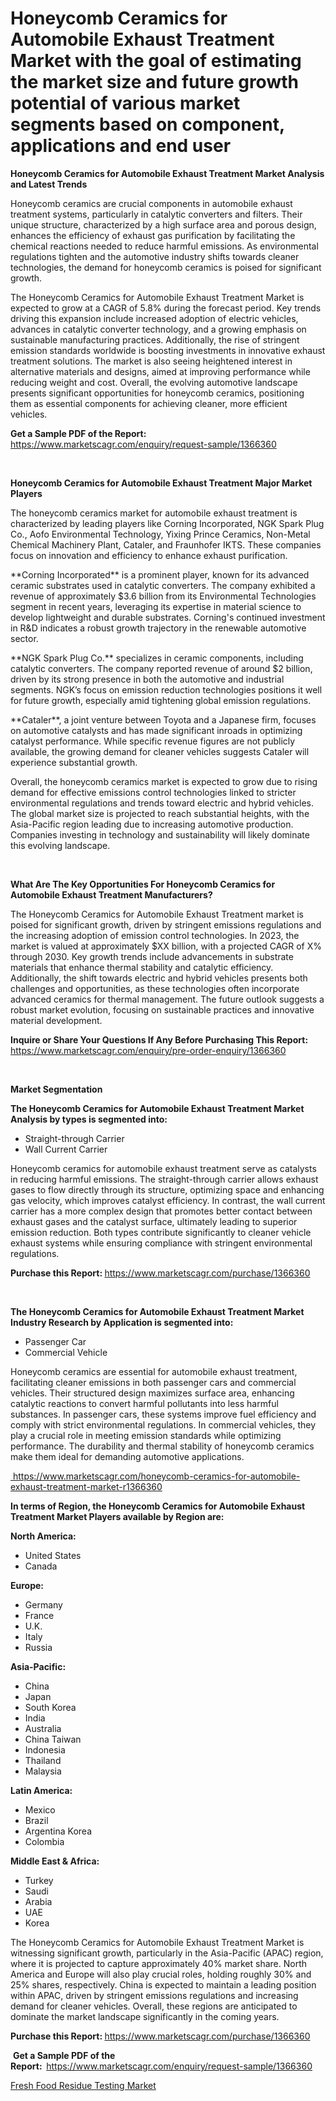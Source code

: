 <p><h1>Honeycomb Ceramics for Automobile Exhaust Treatment Market with the goal of estimating the market size and future growth potential of various market segments based on component, applications and end user</h1></p><p><strong>Honeycomb Ceramics for Automobile Exhaust Treatment Market Analysis and Latest Trends</strong></p>
<p><p>Honeycomb ceramics are crucial components in automobile exhaust treatment systems, particularly in catalytic converters and filters. Their unique structure, characterized by a high surface area and porous design, enhances the efficiency of exhaust gas purification by facilitating the chemical reactions needed to reduce harmful emissions. As environmental regulations tighten and the automotive industry shifts towards cleaner technologies, the demand for honeycomb ceramics is poised for significant growth.</p><p>The Honeycomb Ceramics for Automobile Exhaust Treatment Market is expected to grow at a CAGR of 5.8% during the forecast period. Key trends driving this expansion include increased adoption of electric vehicles, advances in catalytic converter technology, and a growing emphasis on sustainable manufacturing practices. Additionally, the rise of stringent emission standards worldwide is boosting investments in innovative exhaust treatment solutions. The market is also seeing heightened interest in alternative materials and designs, aimed at improving performance while reducing weight and cost. Overall, the evolving automotive landscape presents significant opportunities for honeycomb ceramics, positioning them as essential components for achieving cleaner, more efficient vehicles.</p></p>
<p><strong>Get a Sample PDF of the Report:&nbsp;</strong> <a href="https://www.marketscagr.com/enquiry/request-sample/1366360?utm_campaign=2998&utm_medium=2&utm_source=Github&utm_content=ia&utm_term=22032025&utm_id=honeycomb-ceramics-for-automobile-exhaust-treatment">https://www.marketscagr.com/enquiry/request-sample/1366360</a></p>
<p>&nbsp;</p>
<p><strong>Honeycomb Ceramics for Automobile Exhaust Treatment Major Market Players</strong></p>
<p><p>The honeycomb ceramics market for automobile exhaust treatment is characterized by leading players like Corning Incorporated, NGK Spark Plug Co., Aofo Environmental Technology, Yixing Prince Ceramics, Non-Metal Chemical Machinery Plant, Cataler, and Fraunhofer IKTS. These companies focus on innovation and efficiency to enhance exhaust purification.</p><p>**Corning Incorporated** is a prominent player, known for its advanced ceramic substrates used in catalytic converters. The company exhibited a revenue of approximately $3.6 billion from its Environmental Technologies segment in recent years, leveraging its expertise in material science to develop lightweight and durable substrates. Corning's continued investment in R&D indicates a robust growth trajectory in the renewable automotive sector.</p><p>**NGK Spark Plug Co.** specializes in ceramic components, including catalytic converters. The company reported revenue of around $2 billion, driven by its strong presence in both the automotive and industrial segments. NGK’s focus on emission reduction technologies positions it well for future growth, especially amid tightening global emission regulations.</p><p>**Cataler**, a joint venture between Toyota and a Japanese firm, focuses on automotive catalysts and has made significant inroads in optimizing catalyst performance. While specific revenue figures are not publicly available, the growing demand for cleaner vehicles suggests Cataler will experience substantial growth.</p><p>Overall, the honeycomb ceramics market is expected to grow due to rising demand for effective emissions control technologies linked to stricter environmental regulations and trends toward electric and hybrid vehicles. The global market size is projected to reach substantial heights, with the Asia-Pacific region leading due to increasing automotive production. Companies investing in technology and sustainability will likely dominate this evolving landscape.</p></p>
<p>&nbsp;</p>
<p><strong>What Are The Key Opportunities For Honeycomb Ceramics for Automobile Exhaust Treatment Manufacturers?</strong></p>
<p><p>The Honeycomb Ceramics for Automobile Exhaust Treatment market is poised for significant growth, driven by stringent emissions regulations and the increasing adoption of emission control technologies. In 2023, the market is valued at approximately $XX billion, with a projected CAGR of X% through 2030. Key growth trends include advancements in substrate materials that enhance thermal stability and catalytic efficiency. Additionally, the shift towards electric and hybrid vehicles presents both challenges and opportunities, as these technologies often incorporate advanced ceramics for thermal management. The future outlook suggests a robust market evolution, focusing on sustainable practices and innovative material development.</p></p>
<p><strong>Inquire or Share Your Questions If Any Before Purchasing This Report:</strong> <a href="https://www.marketscagr.com/enquiry/pre-order-enquiry/1366360?utm_campaign=2998&utm_medium=2&utm_source=Github&utm_content=ia&utm_term=22032025&utm_id=honeycomb-ceramics-for-automobile-exhaust-treatment">https://www.marketscagr.com/enquiry/pre-order-enquiry/1366360</a></p>
<p>&nbsp;</p>
<p><strong>Market Segmentation</strong></p>
<p><strong>The Honeycomb Ceramics for Automobile Exhaust Treatment Market Analysis by types is segmented into:</strong></p>
<p><ul><li>Straight-through Carrier</li><li>Wall Current Carrier</li></ul></p>
<p><p>Honeycomb ceramics for automobile exhaust treatment serve as catalysts in reducing harmful emissions. The straight-through carrier allows exhaust gases to flow directly through its structure, optimizing space and enhancing gas velocity, which improves catalyst efficiency. In contrast, the wall current carrier has a more complex design that promotes better contact between exhaust gases and the catalyst surface, ultimately leading to superior emission reduction. Both types contribute significantly to cleaner vehicle exhaust systems while ensuring compliance with stringent environmental regulations.</p></p>
<p><strong>Purchase this Report:&nbsp;</strong><a href="https://www.marketscagr.com/purchase/1366360?utm_campaign=2998&utm_medium=2&utm_source=Github&utm_content=ia&utm_term=22032025&utm_id=honeycomb-ceramics-for-automobile-exhaust-treatment">https://www.marketscagr.com/purchase/1366360</a></p>
<p>&nbsp;</p>
<p><strong>The Honeycomb Ceramics for Automobile Exhaust Treatment Market Industry Research by Application is segmented into:</strong></p>
<p><ul><li>Passenger Car</li><li>Commercial Vehicle</li></ul></p>
<p><p>Honeycomb ceramics are essential for automobile exhaust treatment, facilitating cleaner emissions in both passenger cars and commercial vehicles. Their structured design maximizes surface area, enhancing catalytic reactions to convert harmful pollutants into less harmful substances. In passenger cars, these systems improve fuel efficiency and comply with strict environmental regulations. In commercial vehicles, they play a crucial role in meeting emission standards while optimizing performance. The durability and thermal stability of honeycomb ceramics make them ideal for demanding automotive applications.</p></p>
<p><a href="https://www.marketscagr.com/honeycomb-ceramics-for-automobile-exhaust-treatment-market-r1366360?utm_campaign=2998&utm_medium=2&utm_source=Github&utm_content=ia&utm_term=22032025&utm_id=honeycomb-ceramics-for-automobile-exhaust-treatment">&nbsp;https://www.marketscagr.com/honeycomb-ceramics-for-automobile-exhaust-treatment-market-r1366360</a></p>
<p><strong>In terms of Region, the Honeycomb Ceramics for Automobile Exhaust Treatment Market Players available by Region are:</strong></p>
<p>
    <p> <strong> North America: </strong>
        <ul>
            <li>United States</li>
            <li>Canada</li>
        </ul>
        </p> 
    <p> <strong> Europe: </strong>
        <ul>
            <li>Germany</li>
            <li>France</li>
            <li>U.K.</li>
            <li>Italy</li>
            <li>Russia</li>
        </ul>
        </p> 
    <p> <strong> Asia-Pacific: </strong>
        <ul>
            <li>China</li>
            <li>Japan</li>
            <li>South Korea</li>
            <li>India</li>
            <li>Australia</li>
            <li>China Taiwan</li>
            <li>Indonesia</li>
            <li>Thailand</li>
            <li>Malaysia</li>
        </ul>
        </p> 
    <p> <strong> Latin America: </strong>
        <ul>
            <li>Mexico</li>
            <li>Brazil</li>
            <li>Argentina Korea</li>
            <li>Colombia</li>
        </ul>
        </p> 
    <p> <strong> Middle East & Africa: </strong>
        <ul>
            <li>Turkey</li>
            <li>Saudi</li>
            <li>Arabia</li>
            <li>UAE</li>
            <li>Korea</li>
        </ul>
    </p>
    </p>
<p><p>The Honeycomb Ceramics for Automobile Exhaust Treatment Market is witnessing significant growth, particularly in the Asia-Pacific (APAC) region, where it is projected to capture approximately 40% market share. North America and Europe will also play crucial roles, holding roughly 30% and 25% shares, respectively. China is expected to maintain a leading position within APAC, driven by stringent emissions regulations and increasing demand for cleaner vehicles. Overall, these regions are anticipated to dominate the market landscape significantly in the coming years.</p></p>
<p><strong>Purchase this Report: </strong><a href="https://www.marketscagr.com/purchase/1366360?utm_campaign=2998&utm_medium=2&utm_source=Github&utm_content=ia&utm_term=22032025&utm_id=honeycomb-ceramics-for-automobile-exhaust-treatment">https://www.marketscagr.com/purchase/1366360</a></p>
<p>&nbsp;<strong>Get a Sample PDF of the Report:&nbsp;&nbsp;</strong><a href="https://www.marketscagr.com/enquiry/request-sample/1366360?utm_campaign=2998&utm_medium=2&utm_source=Github&utm_content=ia&utm_term=22032025&utm_id=honeycomb-ceramics-for-automobile-exhaust-treatment">https://www.marketscagr.com/enquiry/request-sample/1366360</a></p>
<p><strong></strong></p>
<p><p><a href="https://github.com/kaqiewan/Market-Research-Report-List-1/blob/main/fresh-food-residue-testing-market.md?utm_campaign=2998&utm_medium=2&utm_source=Github&utm_content=ia&utm_term=22032025&utm_id=honeycomb-ceramics-for-automobile-exhaust-treatment">Fresh Food Residue Testing Market</a></p></p>